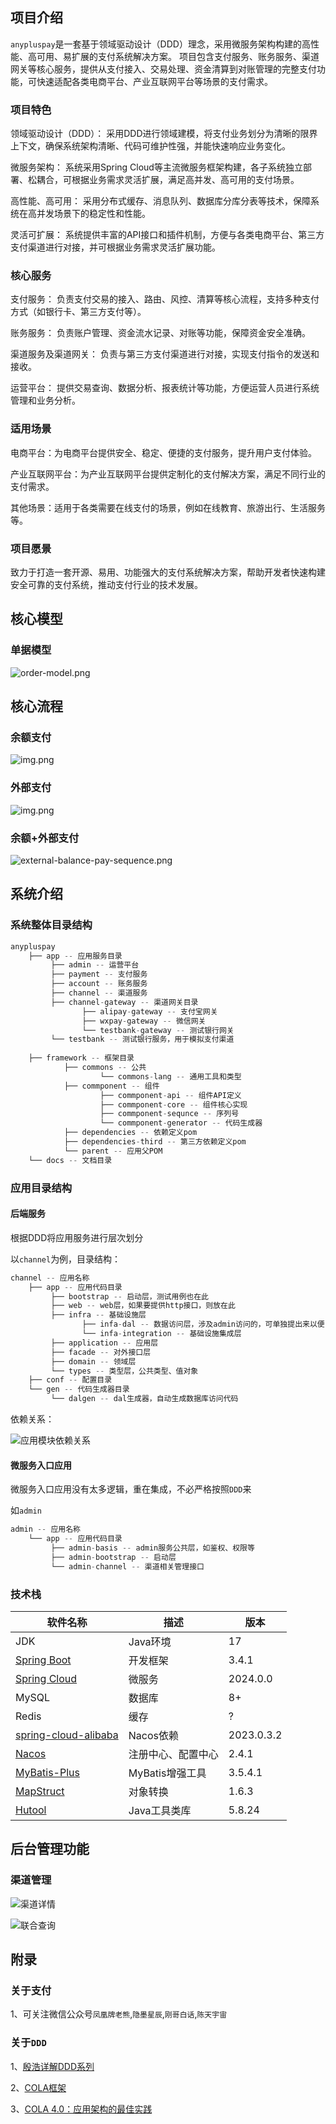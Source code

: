## 项目介绍

`anypluspay`是一套基于领域驱动设计（DDD）理念，采用微服务架构构建的高性能、高可用、易扩展的支付系统解决方案。
项目包含支付服务、账务服务、渠道网关等核心服务，提供从支付接入、交易处理、资金清算到对账管理的完整支付功能，可快速适配各类电商平台、产业互联网平台等场景的支付需求。

### 项目特色

领域驱动设计（DDD）： 采用DDD进行领域建模，将支付业务划分为清晰的限界上下文，确保系统架构清晰、代码可维护性强，并能快速响应业务变化。

微服务架构： 系统采用Spring Cloud等主流微服务框架构建，各子系统独立部署、松耦合，可根据业务需求灵活扩展，满足高并发、高可用的支付场景。

高性能、高可用： 采用分布式缓存、消息队列、数据库分库分表等技术，保障系统在高并发场景下的稳定性和性能。

灵活可扩展： 系统提供丰富的API接口和插件机制，方便与各类电商平台、第三方支付渠道进行对接，并可根据业务需求灵活扩展功能。

### 核心服务

支付服务： 负责支付交易的接入、路由、风控、清算等核心流程，支持多种支付方式（如银行卡、第三方支付等）。

账务服务： 负责账户管理、资金流水记录、对账等功能，保障资金安全准确。

渠道服务及渠道网关： 负责与第三方支付渠道进行对接，实现支付指令的发送和接收。

运营平台： 提供交易查询、数据分析、报表统计等功能，方便运营人员进行系统管理和业务分析。

### 适用场景

电商平台：为电商平台提供安全、稳定、便捷的支付服务，提升用户支付体验。

产业互联网平台：为产业互联网平台提供定制化的支付解决方案，满足不同行业的支付需求。

其他场景：适用于各类需要在线支付的场景，例如在线教育、旅游出行、生活服务等。

### 项目愿景
致力于打造一套开源、易用、功能强大的支付系统解决方案，帮助开发者快速构建安全可靠的支付系统，推动支付行业的技术发展。

## 核心模型
### 单据模型
![order-model.png](docs/images/order-model.png)

## 核心流程
### 余额支付
![img.png](docs/images/balance-pay-sequence.png)
### 外部支付
![img.png](docs/images/external-pay-sequence.png)
### 余额+外部支付
![external-balance-pay-sequence.png](docs/images/external-balance-pay-sequence.png)
## 系统介绍

### 系统整体目录结构

``` java
anypluspay
    ├── app -- 应用服务目录
         ├── admin -- 运营平台
         ├── payment -- 支付服务
         ├── account -- 账务服务
         ├── channel -- 渠道服务
         ├── channel-gateway -- 渠道网关目录
                ├── alipay-gateway -- 支付宝网关
                ├── wxpay-gateway -- 微信网关
                └── testbank-gateway -- 测试银行网关
         └── testbank -- 测试银行服务，用于模拟支付渠道
    
    ├── framework -- 框架目录
            ├── commons -- 公共
                    └── commons-lang -- 通用工具和类型
            ├── commponent -- 组件
                    ├── commponent-api -- 组件API定义
                    ├── commponent-core -- 组件核心实现
                    ├── commponent-sequnce -- 序列号
                    └── commponent-generator -- 代码生成器
            ├── dependencies -- 依赖定义pom
            ├── dependencies-third -- 第三方依赖定义pom
            └── parent -- 应用父POM
    └── docs -- 文档目录
```

### 应用目录结构

#### 后端服务

根据DDD将应用服务进行层次划分

以`channel`为例，目录结构：

``` java
channel -- 应用名称
    ├── app -- 应用代码目录
         ├── bootstrap -- 启动层，测试用例也在此
         ├── web -- web层，如果要提供http接口，则放在此
         ├── infra -- 基础设施层
                ├── infa-dal -- 数据访问层，涉及admin访问的，可单独提出来以便复用
                └── infa-integration -- 基础设施集成层
         ├── application -- 应用层
         ├── facade -- 对外接口层
         ├── domain -- 领域层
         └── types -- 类型层，公共类型、值对象
    ├── conf -- 配置目录
    └── gen -- 代码生成器目录
         └── dalgen -- dal生成器，自动生成数据库访问代码
```

依赖关系：

![应用模块依赖关系](docs/images/app-ddd-dir.png)

#### 微服务入口应用

微服务入口应用没有太多逻辑，重在集成，不必严格按照`DDD`来

如`admin`

``` java
admin -- 应用名称
    └── app -- 应用代码目录
         ├── admin-basis -- admin服务公共层，如鉴权、权限等
         ├── admin-bootstrap -- 启动层
         └── admin-channel -- 渠道相关管理接口
```

### 技术栈

| 软件名称                                                                    | 描述          | 版本         
|-------------------------------------------------------------------------|-------------|------------
| JDK                                                                     | Java环境      | 17         
| [Spring Boot](https://github.com/spring-projects/spring-boot)           | 开发框架        | 3.4.1      
| [Spring Cloud](https://spring.io/projects/spring-cloud)                 | 微服务         | 2024.0.0   
| MySQL                                                                   | 数据库         | 8+         
| Redis                                                                   | 缓存          | ?          
| [spring-cloud-alibaba](https://github.com/alibaba/spring-cloud-alibaba) | Nacos依赖     | 2023.0.3.2 
| [Nacos](https://github.com/alibaba/nacos)                               | 注册中心、配置中心   | 2.4.1      
| [MyBatis-Plus](https://mp.baomidou.com/)                                | MyBatis增强工具 | 3.5.4.1    
| [MapStruct](https://mapstruct.org/)                                     | 对象转换        | 1.6.3      
| [Hutool](https://www.hutool.cn/)                                        | Java工具类库    | 5.8.24     

## 后台管理功能

### 渠道管理

![渠道详情](docs/images/admin-channel-detail.png)

![联合查询](docs/images/admin-union-query.png)

## 附录

### 关于支付

1、可关注微信公众号`凤凰牌老熊`,`隐墨星辰`,`刚哥白话`,`陈天宇宙`

### 关于`DDD`

1、[殷浩详解DDD系列](https://developer.aliyun.com/article/715802)

2、[COLA框架](https://github.com/alibaba/COLA)

3、[COLA 4.0：应用架构的最佳实践](https://blog.csdn.net/significantfrank/article/details/110934799)